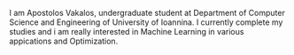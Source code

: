 I am Apostolos Vakalos, undergraduate student at Department of Computer Science and Engineering of University of Ioannina. 
I currently complete my studies and i am really interested in Machine Learning in various appications and Optimization.
